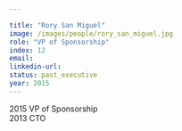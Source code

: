 ```yaml
---

title: "Rory San Miguel"
image: /images/people/rory_san_miguel.jpg
role: "VP of Sponsorship"
index: 12
email:
linkedin-url:
status: past_executive
year: 2015
---
```

2015 VP of Sponsorship
<br>2013 CTO

